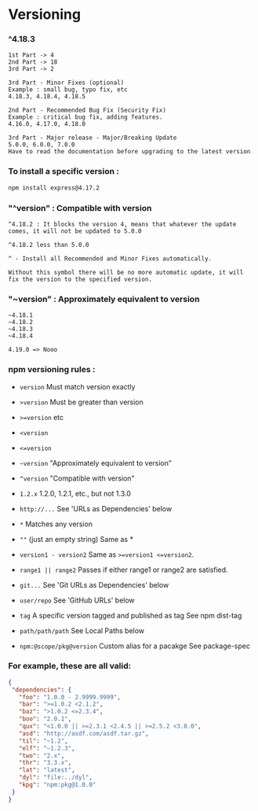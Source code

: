 # Versioning

### ^4.18.3
    1st Part -> 4
    2nd Part -> 18
    3rd Part -> 2

    3rd Part - Minor Fixes (optional)
    Example : small bug, typo fix, etc
    4.18.3, 4.18.4, 4.18.5

    2nd Part - Recommended Bug Fix (Security Fix)
    Example : critical bug fix, adding features.
    4.16.0, 4.17.0, 4.18.0

    3rd Part - Major release - Major/Breaking Update
    5.0.0, 6.0.0, 7.0.0
    Have to read the documentation before upgrading to the latest version

### To install a specific version : 
```bash
npm install express@4.17.2
```

### "^version" : Compatible with version 
    ^4.18.2 : It blocks the version 4, means that whatever the update comes, it will not be updated to 5.0.0

    ^4.18.2 less than 5.0.0

    ^ - Install all Recommended and Minor Fixes automatically.

    Without this symbol there will be no more automatic update, it will fix the version to the specified version.

### "~version" : Approximately equivalent to version
    ~4.18.1
    ~4.18.2
    ~4.18.3
    ~4.18.4

    4.19.0 => Nooo

### npm versioning rules : 

 - `version` Must match version exactly

 - `>version` Must be greater than version

 - `>=version` etc

 - `<version`

 - `<=version`

 - `~version` "Approximately equivalent to version" 

 - `^version` "Compatible with version" 

 - `1.2.x` 1.2.0, 1.2.1, etc., but not 1.3.0

 - `http://...` See 'URLs as Dependencies' below

 - `*` Matches any version

 - `""` (just an empty string) Same as *

 - `version1 - version2` Same as `>=version1 <=version2`.

 - `range1 || range2` Passes if either range1 or range2 are satisfied.

 - `git...` See 'Git URLs as Dependencies' below

 - `user/repo` See 'GitHub URLs' below

 - `tag` A specific version tagged and published as tag See npm dist-tag

 - `path/path/path` See Local Paths below

 - `npm:@scope/pkg@version` Custom alias for a pacakge See package-spec

 ### For example, these are all valid:
 ```json
{
  "dependencies": {
    "foo": "1.0.0 - 2.9999.9999",
    "bar": ">=1.0.2 <2.1.2",
    "baz": ">1.0.2 <=2.3.4",
    "boo": "2.0.1",
    "qux": "<1.0.0 || >=2.3.1 <2.4.5 || >=2.5.2 <3.0.0",
    "asd": "http://asdf.com/asdf.tar.gz",
    "til": "~1.2",
    "elf": "~1.2.3",
    "two": "2.x",
    "thr": "3.3.x",
    "lat": "latest",
    "dyl": "file:../dyl",
    "kpg": "npm:pkg@1.0.0"
  }
}
```